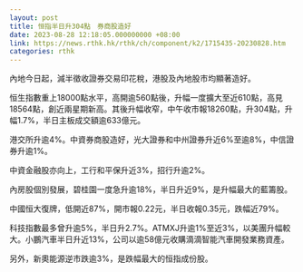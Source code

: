```yaml
---
layout: post
title: 恒指半日升304點　券商股造好
date: 2023-08-28 12:18:05.000000000 +08:00
link: https://news.rthk.hk/rthk/ch/component/k2/1715435-20230828.htm
categories: rthk
---
```


內地今日起，減半徵收證券交易印花稅，港股及內地股市均顯著造好。

恒生指數重上18000點水平，高開逾560點後，升幅一度擴大至近610點，高見18564點，創近兩星期新高。其後升幅收窄，中午收市報18260點，升304點，升幅1.7%，半日主板成交額逾633億元。

港交所升逾4%。中資券商股造好，光大證券和中州證券升近6%至逾8%，中信證券升逾1%。

中資金融股亦向上，工行和平保升近3%，招行升逾2%。

內房股個別發展，碧桂園一度急升逾18%，半日升近9%，是升幅最大的藍籌股。

中國恒大復牌，低開近87%，開市報0.22元，半日收報0.35元，跌幅近79%。

科技指數最多曾升逾5%，半日升2.7%。ATMXJ升逾1%至近3%，以美團升幅較大。小鵬汽車半日升近13%，公司以逾58億元收購滴滴智能汽車開發業務資產。

另外，新奧能源逆市跌逾3%，是跌幅最大的恒指成份股。
